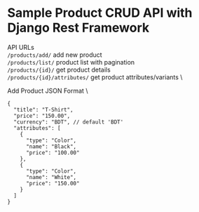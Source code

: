 # Sample Product CRUD API with Django Rest Framework

API URLs \
`/products/add/` add new product \
`/products/list/` product list with pagination \
`/products/{id}/` get product details \
`/products/{id}/attributes/` get product attributes/variants \

Add Product JSON Format \
```
{
  "title": "T-Shirt",
  "price": "150.00",
  "currency": "BDT", // default 'BDT'
  "attributes": [
    {
      "type": "Color",
      "name": "Black",
      "price": "100.00"
    },
    {
      "type": "Color",
      "name": "White",
      "price": "150.00"
    }
  ]
}
```